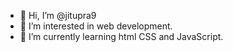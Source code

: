 - 👋 Hi, I’m @jitupra9
- 👀 I’m interested in web development.
- 🌱 I’m currently learning html CSS and JavaScript.

<!---
jitupra9/jitupra9 is a ✨ special ✨ repository because its `README.md` (this file) appears on your GitHub profile.
You can click the Preview link to take a look at your changes.
--->
